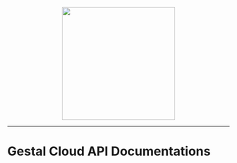 <p align="center">
  <img src="https://s3.ca-central-1.amazonaws.com/gestal/logo/cloud-alt.svg" width="256px" alt=""/>
</p>

<hr>

# Gestal Cloud API Documentations
